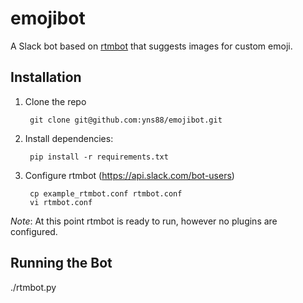 emojibot
=============
A Slack bot based on [rtmbot](https://github.com/slackhq/python-rtmbot) that suggests images for custom emoji.


Installation
-----------

1. Clone the repo

        git clone git@github.com:yns88/emojibot.git

2. Install dependencies:

        pip install -r requirements.txt

3. Configure rtmbot (https://api.slack.com/bot-users)
        
        cp example_rtmbot.conf rtmbot.conf
        vi rtmbot.conf

*Note*: At this point rtmbot is ready to run, however no plugins are configured.

Running the Bot
-------
./rtmbot.py
